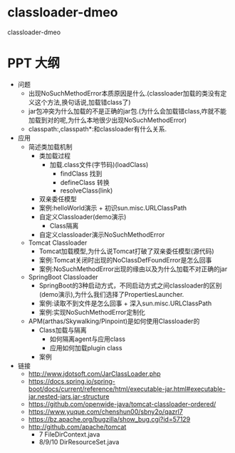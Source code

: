 # classloader-dmeo

classloader-dmeo

# PPT 大纲

* 问题
    * 出现NoSuchMethodError本质原因是什么.(classloader加载的类没有定义这个方法,换句话说,加载错class了)
    * jar包冲突为什么加载的不是正确的jar包.(为什么会加载错class,咋就不能加载到对的呢,为什么本地很少出现NoSuchMethodError)
    * classpath:,classpath*:和classloader有什么关系.
* 应用
    * 简述类加载机制
        * 类加载过程
            * 加载.class文件(字节码)(loadClass)
                * findClass 找到
                * defineClass 转换
                * resolveClass(link)
        * 双亲委任模型
        * 案例:helloWorld演示 + 初识sun.misc.URLClassPath
        * 自定义Classloader(demo演示)
            * Class隔离
        * 自定义classloader演示NoSuchMethodError
    * Tomcat Classloader
        * Tomcat加载模型,为什么说Tomcat打破了双亲委任模型(源代码)
        * 案例:Tomcat关闭时出现的NoClassDefFoundError是怎么回事
        * 案例:NoSuchMethodError出现的缘由以及为什么加载不对正确的jar
    * SpringBoot Classloader
        * SpringBoot的3种启动方式，不同启动方式之间classloader的区别(demo演示),为什么我们选择了PropertiesLauncher.
        * 案例:读取不到文件是怎么回事 + 深入sun.misc.URLClassPath
        * 案例:实现NoSuchMethodError定制化
    * APM(arthas/Skywalking/Pinpoint)是如何使用Classloader的
        * Class加载与隔离
            * 如何隔离agent与应用class
            * 应用如何加载plugin class
        * 案例
* 链接
    * http://www.jdotsoft.com/JarClassLoader.php
    * https://docs.spring.io/spring-boot/docs/current/reference/html/executable-jar.html#executable-jar.nested-jars.jar-structure
    * https://github.com/openwide-java/tomcat-classloader-ordered/
    * https://www.yuque.com/chenshun00/sbny2o/qazrl7
    * https://bz.apache.org/bugzilla/show_bug.cgi?id=57129
    * http://github.com/apache/tomcat
        * 7 FileDirContext.java
        * 8/9/10 DirResourceSet.java
